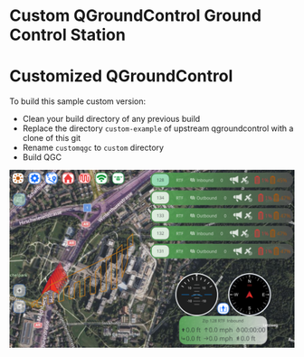 # Custom QGroundControl Ground Control Station

# Customized QGroundControl 

To build this sample custom version:

* Clean your build directory of any previous build
* Replace the directory `custom-example` of upstream qgroundcontrol with a clone of this git 
* Rename `customqgc` to `custom` directory
* Build QGC

![Custom Build Screenshot](README.png)
